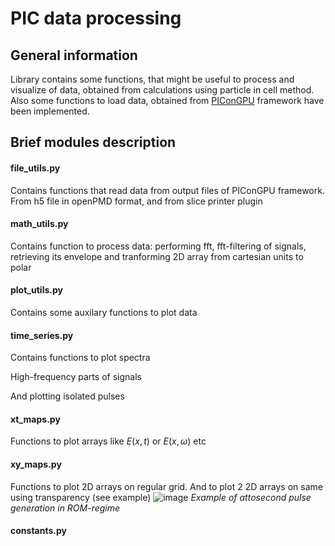 # PIC data processing
## General information
Library contains some functions, that might be useful to process and visualize of data, obtained from calculations using particle in cell method. Also some functions to load data, obtained from [PIConGPU](https://github.com/ComputationalRadiationPhysics/picongpu/tree/0.6.0) framework have been implemented.
## Brief modules description
#### file_utils.py
Contains functions that read data from output files of PIConGPU framework. From h5 file in openPMD format, and from slice printer plugin
#### math_utils.py
Contains function to process data: performing fft, fft-filtering of signals, retrieving its envelope and tranforming 2D array from cartesian units to polar
#### plot_utils.py
Contains some auxilary functions to plot data
#### time_series.py
Contains functions to plot spectra

High-frequency parts of signals

And plotting isolated pulses 
#### xt_maps.py
Functions to plot arrays like $E(x,t)$ or $E(x,\omega)$ etc
#### xy_maps.py
Functions to plot 2D arrays on regular grid. And to plot 2 2D arrays on same using transparency (see example)
![image](https://drive.google.com/uc?export=view&id=1jGQSzfikikUfA2ompz39AFk9VsPut7Vz)
*Example of attosecond pulse generation in ROM-regime*
#### constants.py
